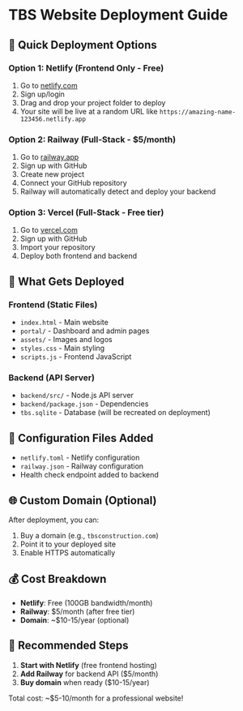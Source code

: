 # TBS Website Deployment Guide

## 🚀 Quick Deployment Options

### Option 1: Netlify (Frontend Only - Free)
1. Go to [netlify.com](https://netlify.com)
2. Sign up/login
3. Drag and drop your project folder to deploy
4. Your site will be live at a random URL like `https://amazing-name-123456.netlify.app`

### Option 2: Railway (Full-Stack - $5/month)
1. Go to [railway.app](https://railway.app)
2. Sign up with GitHub
3. Create new project
4. Connect your GitHub repository
5. Railway will automatically detect and deploy your backend

### Option 3: Vercel (Full-Stack - Free tier)
1. Go to [vercel.com](https://vercel.com)
2. Sign up with GitHub
3. Import your repository
4. Deploy both frontend and backend

## 📁 What Gets Deployed

### Frontend (Static Files)
- `index.html` - Main website
- `portal/` - Dashboard and admin pages
- `assets/` - Images and logos
- `styles.css` - Main styling
- `scripts.js` - Frontend JavaScript

### Backend (API Server)
- `backend/src/` - Node.js API server
- `backend/package.json` - Dependencies
- `tbs.sqlite` - Database (will be recreated on deployment)

## 🔧 Configuration Files Added

- `netlify.toml` - Netlify configuration
- `railway.json` - Railway configuration
- Health check endpoint added to backend

## 🌐 Custom Domain (Optional)

After deployment, you can:
1. Buy a domain (e.g., `tbsconstruction.com`)
2. Point it to your deployed site
3. Enable HTTPS automatically

## 💰 Cost Breakdown

- **Netlify**: Free (100GB bandwidth/month)
- **Railway**: $5/month (after free tier)
- **Domain**: ~$10-15/year (optional)

## 🚀 Recommended Steps

1. **Start with Netlify** (free frontend hosting)
2. **Add Railway** for backend API ($5/month)
3. **Buy domain** when ready ($10-15/year)

Total cost: ~$5-10/month for a professional website!
